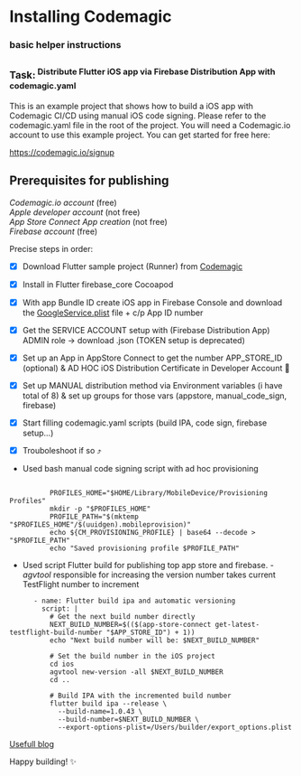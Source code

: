 # Installing Codemagic
### basic helper instructions

## <sup>Task:<sup> Distribute Flutter iOS app via Firebase Distribution App with codemagic.yaml
This is an example project that shows how to build a iOS app with Codemagic CI/CD using manual iOS code signing. Please refer to the codemagic.yaml file in the root of the project. You will need a Codemagic.io account to use this example project. You can get started for free here:

https://codemagic.io/signup

## Prerequisites for publishing
_Codemagic.io account_ (free)  
_Apple developer account_ (not free)  
_App Store Connect App creation_ (not free)  
_Firebase account_ (free)

Precise steps in order:

- [x] Download Flutter sample project (Runner) from [Codemagic](https://github.com/codemagic-ci-cd/codemagic-sample-projects/tree/main/integrations/firebase-app-distribution)

- [x] Install in Flutter firebase_core Cocoapod

- [x] With app Bundle ID create iOS app in Firebase Console and download the [GoogleService.plist](https://medium.com/flutter-community/how-to-load-firebase-config-in-codemagic-with-environment-variables-e36e0378b7e6) file + c/p App ID number

- [x] Get the SERVICE ACCOUNT setup with (Firebase Distribution App) ADMIN role -> download .json (TOKEN setup is deprecated)

- [x] Set up an App in AppStore Connect to get the number APP_STORE_ID (optional) & AD HOC iOS Distribution Certificate in Developer Account 🍏

- [x] Set up MANUAL distribution method via Environment variables (i have total of 8) & set up groups for those vars (appstore, manual_code_sign, firebase)

- [x] Start filling codemagic.yaml scripts (build IPA, code sign, firebase setup...)

- [x] Trouboleshoot if so ⤴️   

 - Used bash manual code signing script with ad hoc provisioning

``` exml bash for manual code signing with ad hoc provisioning

          PROFILES_HOME="$HOME/Library/MobileDevice/Provisioning Profiles"
          mkdir -p "$PROFILES_HOME"
          PROFILE_PATH="$(mktemp "$PROFILES_HOME"/$(uuidgen).mobileprovision)"
          echo ${CM_PROVISIONING_PROFILE} | base64 --decode > "$PROFILE_PATH"
          echo "Saved provisioning profile $PROFILE_PATH"

```
- Used script Flutter build for publishing top app store and firebase. *-agvtool* responsible for increasing the version number
takes current TestFlight number to increment

```
      - name: Flutter build ipa and automatic versioning
        script: |
          # Get the next build number directly
          NEXT_BUILD_NUMBER=$(($(app-store-connect get-latest-testflight-build-number "$APP_STORE_ID") + 1))
          echo "Next build number will be: $NEXT_BUILD_NUMBER"
          
          # Set the build number in the iOS project
          cd ios
          agvtool new-version -all $NEXT_BUILD_NUMBER
          cd ..

          # Build IPA with the incremented build number
          flutter build ipa --release \
            --build-name=1.0.43 \
            --build-number=$NEXT_BUILD_NUMBER \
            --export-options-plist=/Users/builder/export_options.plist
```
[Usefull blog](https://github.com/netoearth/markdown/blob/ae1d6468fd5d59dad3cea9be92afdfcaff23dc31/cicd/Flutter%20Continuous%20Integration%20%26%20Delivery%20(CICD)%20with%20Codemagic%20%20Codemagic%20Blog.md?plain=1#L203)

Happy building! ✨
